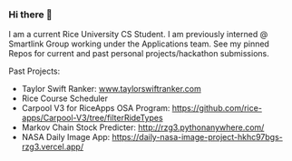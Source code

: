 ### Hi there 👋

I am a current Rice University CS Student. I am previously interned @ Smartlink Group working under the Applications team. See my pinned Repos for current and past personal projects/hackathon submissions.

Past Projects:
  - Taylor Swift Ranker: www.taylorswiftranker.com
  - Rice Course Scheduler
  - Carpool V3 for RiceApps OSA Program: https://github.com/rice-apps/Carpool-V3/tree/filterRideTypes
  - Markov Chain Stock Predicter: http://rzg3.pythonanywhere.com/
  - NASA Daily Image App: https://daily-nasa-image-project-hkhc97bgs-rzg3.vercel.app/

